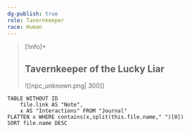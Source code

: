 ```yaml
---
dg-publish: true
role: Tavernkeeper
race: Human
---
```


> [!info]+
> ## Tavernkeeper of the Lucky Liar
> ![[npc_unknown.png| 300]]


```dataview
TABLE WITHOUT ID
	file.link AS "Note", 
	x AS "Interactions" FROM "Journal"
FLATTEN x WHERE contains(x,split(this.file.name," ")[0])
SORT file.name DESC
```
